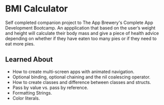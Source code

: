 # BMI Calculator

Self completed companion project to The App Brewery's Complete App Development Bootcamp. An appplication that based on the user’s weight and height will calculate their body mass and give a piece of health advice depending on whether if they have eaten too many pies or if they need to eat more pies. 


## Learned About

* How to create multi-screen apps with animated navigation.
* Optional binding, optional chaining and the nil coalescing operator.
* How to create classes and difference between classes and structs. 
* Pass by value vs. pass by reference. 
* Formatting Strings. 
* Color literals.


